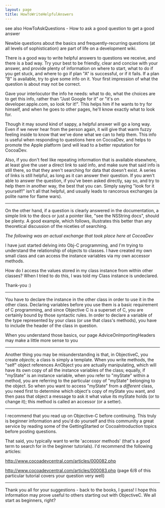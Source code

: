 ```yaml
---
layout: page
title: HowToWriteHelpfulAnswers
---
```


see also HowToAskQuestions - How to ask a good question to get a good answer

Newbie questions about the basics and frequently-recurring questions (at all levels of sophistication) are part of life on a development wiki.

There is a good way to write helpful answers to questions we receive, and there is a bad way. Try your best to be friendly, clear and concise with your answer, and provide plenty of information on where to start, what to do if you get stuck, and where to go if plan "A" is successful, or if it fails. If a plan "B" is available, try to give some info on it. Your first impression of what the question is about may not be correct.

Gave your interlocutor the info he needs: what to do, what the choices are to get this info, rather than "Just Google for it" or "it's on developer.apple.com, so look for it!". This helps him if he wants to try for himself, and when he goes to other pages, he'll know exactly what to look for.

Though it may sound kind of sappy, a helpful answer will go a long way. Even if we never hear from the person again, it will give that warm fuzzy feeling inside to know that we've done what we can to help them. This info is useful when responding to questions here on CocoaDev, and helps to promote the Apple platform (and will lead to a better reputation for CocoaDev.

Also, if you don't feel like repeating information that is available elsewhere, at least give the user a direct link to said info, and make sure that said info is still there, so that they aren't searching for data that doesn't exist. A series of links is still helpful, as long as it can answer their question. If you aren't able to answer the question, if you've been asked directly, say so, and try to help them in another way, the best that you can. Simply saying "look for it yourself!" isn't all that helpful, and usually leads to rancorous exchanges (a polite name for flame wars).

----

On the other hand, if a question is clearly answered in the documentation, a simple link to the docs or just a pointer like, "see the NSString docs", should be plenty. A good example, which follows, illustrates this better than any theoretical discussion of the niceties of searching.

*The following was an actual exchange that took place here at CocoaDev*

I have just started delving into Obj-C programming, and I'm trying to understand the relationship of objects to classes.
I have created my own small class and can access the instance variables via my own accessor methods.

How do I access the values stored in my class instance from within other classes?
When I tried to do this, I was told my Class instance is undeclared.

Thank-you :)

----

You have to declare the instance in the other class in order to use it in the other class. Declaring variables before you use them is a basic requirement of C programming, and since Objective C is a superset of C, you are certainly bound by those syntactic rules. In order to declare a variable of the type represented by your class (or use that class's methods), you have to include the header of the class in question.

When you understand those basics, our page AdviceOnImportingHeaders may make a little more sense to you

----

Another thing you may be misunderstanding is that, in ObjectiveC, you create *objects*; a class is simply a template. When you write methods, the "self" object references AnObject you are actually manipulating, which will have its own copy of all the instance variables of the class; equally, if "myState" is an instance variable, when you refer to "myState" within a method, you are referring to the particular copy of "myState" belonging to the object. So when you want to access "myState" from a *different* class, you need first to determine which object's copy of myState you want, and then pass that object a message to ask it what value its myState holds (or to change it); this method is called an accessor (or a setter).

----

I recommend that you read up on Objective-C before continuing. This truly is beginner information and you'd do yourself and this community a great service by reading some of the GettingStarted or CocoaIntroduction topics before posting questions.

That said, you typically want to write 'accessor methods' (that's a good term to search for in the beginner tutorials). I'd recommend the following articles:

http://www.cocoadevcentral.com/articles/000082.php

http://www.cocoadevcentral.com/articles/000083.php  (page 6/8 of this particular tutorial covers your question very well)

----

Thank you all for your suggestions - back to the books, I guess!  I hope this information may prove useful to others starting out with ObjectiveC. We all start as beginners, right?

